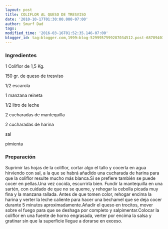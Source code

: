 ```yaml
---
layout: post
title: COLIFLOR AL QUESO DE TRESVISO
date: '2010-10-17T01:30:00.000-07:00'
author: Smurf Dad
tags: 
modified_time: '2016-03-16T01:52:35.146-07:00'
blogger_id: tag:blogger.com,1999:blog-5299957599287034512.post-6878940320926393449
---
```


<h3>Ingredientes</h3>

1 Coliflor de 1,5 Kg.

150 gr. de queso de tresviso

1/2 escarola

1 manzana reineta

1/2 litro de leche

2 cucharadas de mantequilla

2 cucharadas de harina

sal

pimienta

<h3>Preparación</h3>

Suprimir las hojas de la coliflor, cortar algo el tallo y cocerla en agua hirviendo con sal, a la que se habrá añadido una cucharada de harina para que la coliflor resulte mucho más blanca.Si se prefiere también se puede cocer en pellas.Una vez cocida, escurrirla bien. Fundir la mantequilla en una sartén, con cuidado de que no se queme, y rehogar la cebolla picada muy fina y la manzana rallada. Antes de que tomen color, rehogar encima la harina y verter la leche caliente para hacer una bechamel que se deja cocer durante 5 minutos aproximadamente.Añadir el queso en trocitos, mover sobre el fuego para que se deshaga por completo y salpimentar.Colocar la coliflor en una fuente de horno engrasada, verter por encima la salsa y gratinar sin que la superficie llegue a dorarse en exceso.

